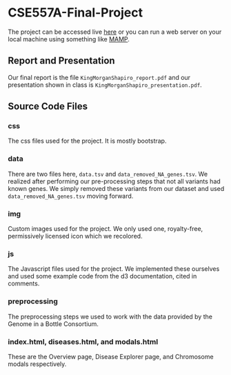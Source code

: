 # CSE557A-Final-Project

The project can be accessed live [here](https://spencerking.github.io/index.html) or you can run a web server on your local machine using something like [MAMP](https://www.mamp.info/).

## Report and Presentation

Our final report is the file `KingMorganShapiro_report.pdf` and our presentation shown in class is `KingMorganShapiro_presentation.pdf`.

## Source Code Files

### css
The css files used for the project.
It is mostly bootstrap.

### data
There are two files here, `data.tsv` and `data_removed_NA_genes.tsv`.
We realized after performing our pre-processing steps that not all variants had known genes.
We simply removed these variants from our dataset and used `data_removed_NA_genes.tsv` moving forward.

### img
Custom images used for the project.
We only used one, royalty-free, permissively licensed icon which we recolored.

### js
The Javascript files used for the project.
We implemented these ourselves and used some example code from the d3 documentation, cited in comments.

### preprocessing
The preprocessing steps we used to work with the data provided by the Genome in a Bottle Consortium.

### index.html, diseases.html, and modals.html
These are the Overview page, Disease Explorer page, and Chromosome modals respectively.
